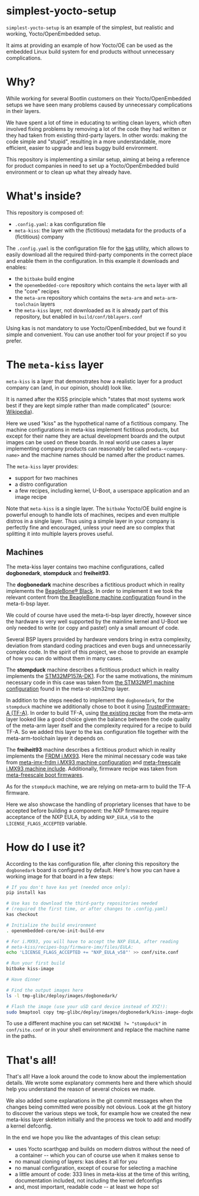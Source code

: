 # simplest-yocto-setup

`simplest-yocto-setup` is an example of the simplest, but realistic and
working, Yocto/OpenEmbedded setup.

It aims at providing an example of how Yocto/OE can be used as the embedded
Linux build system for end products without unnecessary complications.

# Why?

While working for several Bootlin customers on their Yocto/OpenEmbedded
setups we have seen many problems caused by unnecessary complications in
their layers.

We have spent a lot of time in educating to writing clean layers, which
often involved fixing problems by removing a lot of the code they had
written or they had taken from existing third-party layers. In other words:
making the code simple and "stupid", resulting in a more understandable,
more efficient, easier to upgrade and less buggy build environment.

This repository is implementing a similar setup, aiming at being a
reference for product companies in need to set up a Yocto/OpenEmbedded
build environment or to clean up what they already have.

# What's inside?

This repository is composed of:

 * `.config.yaml`: a kas configuration file
 * `meta-kiss`: the layer with the (fictitious) metadata for the products
   of a (fictitious) company

The `.config.yaml` is the configuration file for the
[kas](https://kas.readthedocs.io/) utility, which allows to easily download
all the required third-party components in the correct place and enable
them in the configuration. In this example it downloads and enables:

 * the `bitbake` build engine
 * the `openembedded-core` repository which contains the `meta` layer
   with all the "core" recipes
 * the `meta-arm` repository which contains the `meta-arm` and
   `meta-arm-toolchain` layers
 * the `meta-kiss` layer, not downloaded as it is already part of this
   repository, but enabled in `build/conf/bblayers.conf`

Using kas is not mandatory to use Yocto/OpenEmbedded, but we found it
simple and convenient. You can use another tool for your project if so you
prefer.

# The `meta-kiss` layer

`meta-kiss` is a layer that demonstrates how a realistic layer for a
product company can (and, in our opinion, should) look like.

It is named after the KISS principle which "states that most systems work
best if they are kept simple rather than made complicated" (source:
[Wikipedia](https://en.wikipedia.org/wiki/KISS_principle)).

Here we used "kiss" as the hypothetical name of a fictitious company. The
machine configurations in meta-kiss implement fictitious products, but
except for their name they are actual development boards and the output
images can be used on these boards. In real world use cases a layer
implementing company products can reasonably be called
`meta-<company-name>` and the machine names should be named after the
product names.

The `meta-kiss` layer provides:

 * support for two machines
 * a distro configuration
 * a few recipes, including kernel, U-Boot, a userspace application and an
   image recipe

Note that `meta-kiss` is a single layer. The `bitbake` Yocto/OE build
engine is powerful enough to handle lots of machines, recipes and even
multiple distros in a single layer. Thus using a simple layer in your
company is perfectly fine and encouraged, unless your need are so complex
that splitting it into multiple layers proves useful.

## Machines

The meta-kiss layer contains two machine configurations, called
**dogbonedark**, **stompduck** and **freiheit93**.

The **dogbonedark** machine describes a fictitious product which in reality
implements the [BeagleBone®
Black](https://www.beagleboard.org/boards/beaglebone-black). In order to
implement it we took the relevant content from [the BeagleBone machine
configuration](https://git.yoctoproject.org/meta-ti/tree/meta-ti-bsp/conf/machine/beaglebone.conf)
found in the meta-ti-bsp layer.

We could of course have used the meta-ti-bsp layer directly, however since
the hardware is very well supported by the mainline kernel and U-Boot we
only needed to write (or copy and paste!) only a small amount of code.

Several BSP layers provided by hardware vendors bring in extra complexity,
deviation from standard coding practices and even bugs and unnecessarily
complex code. In the spirit of this project, we chose to provide an example
of how you can do without them in many cases.

The **stompduck** machine describes a fictitious product which in reality
implements the
[STM32MP157A-DK1](https://www.st.com/en/evaluation-tools/stm32mp157a-dk1.html). For
the same motivations, the minimum necessary code in this case was taken
from [the STM32MP1 machine
configuration](https://github.com/STMicroelectronics/meta-st-stm32mp/blob/mickledore/conf/machine/stm32mp1.conf)
found in the meta-st-stm32mp layer.

In addition to the steps needed to implement the `dogbonedark`, for the
`stompduck` machine we additionally chose to boot it using
[TrustedFirmware-A (TF-A)](https://www.trustedfirmware.org/projects/tf-a/).
In order to build TF-A, using [the existing
recipe](https://git.yoctoproject.org/meta-arm/tree/meta-arm/recipes-bsp/trusted-firmware-a)
from the meta-arm layer looked like a good choice given the balance between
the code quality of the meta-arm layer itself and the complexity required
for a recipe to build TF-A. So we added this layer to the kas configuration
file together with the meta-arm-toolchain layer it depends on.

The **freiheit93** machine describes a fictitious product which in reality
implements the [FRDM
i.MX93](https://www.nxp.com/design/design-center/development-boards-and-designs/frdm-i-mx-93-development-board:FRDM-IMX93).
Here the minimal necessary code was take from [meta-imx-frdm i.MX93 machine
configuration](https://github.com/nxp-imx-support/meta-imx-frdm/blob/lf-6.6.36-2.1.0/meta-imx-bsp/conf/machine/imx93-11x11-lpddr4x-frdm.conf)
and [meta-freescale i.MX93 machine
include](https://git.yoctoproject.org/meta-freescale/tree/conf/machine/include/imx93-evk.inc).
Additionally, firmware recipe was taken from [meta-freescale boot
firmwares](https://git.yoctoproject.org/meta-freescale/tree/recipes-bsp/firmware-imx/imx-boot-firmware-files_8.27.bb).

As for the `stompduck` machine, we are relying on meta-arm to build the TF-A
firmware.

Here we also showcase the handling of proprietary licenses that have to be
accepted before building a component: the NXP firmwares require acceptance of
the NXP EULA, by adding `NXP_EULA_v58` to the `LICENSE_FLAGS_ACCEPTED` variable.

# How do I use it?

According to the kas configuration file, after cloning this repository the
`dogbonedark` board is configured by default. Here's how you can have a
working image for that board in a few steps:

```bash
# If you don't have kas yet (needed once only):
pip install kas

# Use kas to download the third-party repositories needed
# (required the first time, or after changes to .config.yaml)
kas checkout

# Initialize the build environment
. openembedded-core/oe-init-build-env

# For i.MX93, you will have to accept the NXP EULA, after reading
# meta-kiss/recipes-bsp/firmware-imx/files/EULA:
echo 'LICENSE_FLAGS_ACCEPTED += "NXP_EULA_v58"' >> conf/site.conf

# Run your first build
bitbake kiss-image

# Have dinner

# Find the output images here
ls -l tmp-glibc/deploy/images/dogbonedark/

# Flash the image (use your uSD card device instead of XYZ!):
sudo bmaptool copy tmp-glibc/deploy/images/dogbonedark/kiss-image-dogbonedark.wic /dev/XYZ
```

To use a different machine you can set `MACHINE ?= "stompduck"` in
`conf/site.conf` or in your shell environment and replace the machine name
in the paths.

# That's all!

That's all! Have a look around the code to know about the implementation
details. We wrote some explanatory comments here and there which should
help you understand the reason of several choices we made.

We also added some explanations in the git commit messages when the changes
being committed were possibly not obvious. Look at the git history to
discover the various steps we took, for example how we created the new
meta-kiss layer skeleton initially and the process we took to add and
modify a kernel defconfig.

In the end we hope you like the advantages of this clean setup:

 * uses Yocto scarthgap and builds on modern distros without the need of a
   container -- which you can of course use when it makes sense to
 * no manual cloning of layers: kas does it all for you
 * no manual configuration, except of course for selecting a machine
 * a little amount of code: 333 lines in meta-kiss at the time of this
   writing, documentation included, not including the kernel defconfigs
 * and, most important, readable code -- at least we hope so!
